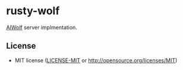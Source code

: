 # rusty-wolf
[AIWolf](http://aiwolf.org) server implmentation.

## License
 * MIT license ([LICENSE-MIT](LICENSE-MIT) or http://opensource.org/licenses/MIT)
<!-- * This software includes the work that is distributed in the Apache License 2.0 -->
